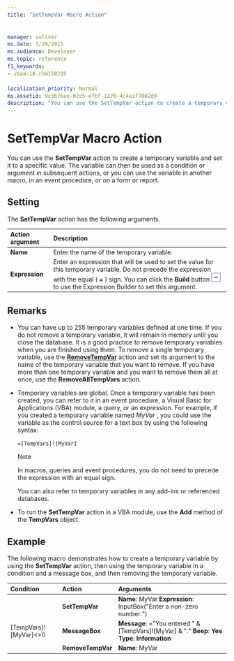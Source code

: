 ```yaml
---
title: "SetTempVar Macro Action"
 
 
manager: soliver
ms.date: 7/29/2015
ms.audience: Developer
ms.topic: reference
f1_keywords:
- vbaac10.chm150219
  
localization_priority: Normal
ms.assetid: 9c3b7bee-02c5-efbf-1276-4c4a1f7802d9
description: "You can use the SetTempVar action to create a temporary variable and set it to a specific value. The variable can then be used as a condition or argument in subsequent actions, or you can use the variable in another macro, in an event procedure, or on a form or report."
---
```


# SetTempVar Macro Action

You can use the **SetTempVar** action to create a temporary variable and set it to a specific value. The variable can then be used as a condition or argument in subsequent actions, or you can use the variable in another macro, in an event procedure, or on a form or report. 
  
## Setting

The **SetTempVar** action has the following arguments. 
  
|**Action argument**|**Description**|
|:-----|:-----|
|**Name** <br/> |Enter the name of the temporary variable.  <br/> |
|**Expression** <br/> |Enter an expression that will be used to set the value for this temporary variable. Do not precede the expression with the equal ( **=** ) sign. You can click the **Build** button ![Formula](media/buildbut_ZA06047218.gif) to use the Expression Builder to set this argument.  <br/> |
   
## Remarks

- You can have up to 255 temporary variables defined at one time. If you do not remove a temporary variable, it will remain in memory until you close the database. It is a good practice to remove temporary variables when you are finished using them. To remove a single temporary variable, use the **[RemoveTempVar](removetempvar-macro-action.md)** action and set its argument to the name of the temporary variable that you want to remove. If you have more than one temporary variable and you want to remove them all at once, use the **RemoveAllTempVars** action. 
    
- Temporary variables are global. Once a temporary variable has been created, you can refer to it in an event procedure, a Visual Basic for Applications (VBA) module, a query, or an expression. For example, if you created a temporary variable named  *MyVar*  , you could use the variable as the control source for a text box by using the following syntax: 
    
  ```
  =[TempVars]![MyVar]
  ```

    > [!NOTE]
    > In macros, queries and event procedures, you do not need to precede the expression with an equal sign. 
  
    You can also refer to temporary variables in any add-ins or referenced databases.
    
- To run the **SetTempVar** action in a VBA module, use the **Add** method of the **TempVars** object. 
    
## Example

The following macro demonstrates how to create a temporary variable by using the **SetTempVar** action, then using the temporary variable in a condition and a message box, and then removing the temporary variable. 
  
|**Condition**|**Action**|**Arguments**|
|:-----|:-----|:-----|
||**SetTempVar** <br/> |**Name**: MyVar **Expression**: InputBox("Enter a non-zero number.")  <br/> |
|[TempVars]![MyVar]\<\>0  <br/> |**MessageBox** <br/> |**Message**: ="You entered " &amp; [TempVars]![MyVar] &amp; "." **Beep**: **Yes** **Type**: **Information** <br/> |
||**RemoveTempVar** <br/> |**Name**: MyVar  <br/> |
   

